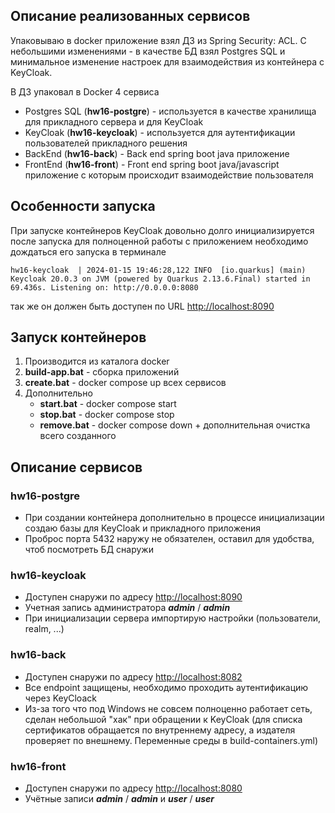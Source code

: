 ## Описание реализованных сервисов

Упаковываю в docker приложение взял ДЗ из Spring Security: ACL.
С небольшими изменениями - в качестве БД взял Postgres SQL и минимальное изменение настроек
для взаимодействия из контейнера с KeyCloak.

В ДЗ упаковал в Docker 4 сервиса
- Postgres SQL (**hw16-postgre**) - используется в качестве хранилища для прикладного сервера и для KeyCloak
- KeyCloak (**hw16-keycloak**) - используется для аутентификации пользователей прикладного решения
- BackEnd (**hw16-back**) - Back end spring boot java приложение
- FrontEnd (**hw16-front**) - Front end spring boot java/javascript приложение с которым происходит взаимодействие
пользователя
 
## Особенности запуска
При запуске контейнеров KeyCloak довольно долго инициализируется после запуска
для полноценной работы с приложением необходимо дождаться его запуска
в терминале
```
hw16-keycloak  | 2024-01-15 19:46:28,122 INFO  [io.quarkus] (main) Keycloak 20.0.3 on JVM (powered by Quarkus 2.13.6.Final) started in 69.436s. Listening on: http://0.0.0.0:8080
```
так же он должен быть доступен по URL [http://localhost:8090](http://localhost:8090)

## Запуск контейнеров
1. Производится из каталога docker
2. **build-app.bat** - сборка приложений
3. **create.bat** - docker compose up всех сервисов
4. Дополнительно
   - **start.bat** - docker compose start
   - **stop.bat** - docker compose stop
   - **remove.bat** - docker compose down + дополнительная очистка всего созданного

## Описание сервисов

### hw16-postgre
- При создании контейнера дополнительно в процессе инициализации создаю базы для KeyCloak и прикладного приложения
- Проброс порта 5432 наружу не обязателен, оставил для удобства, чтоб посмотреть БД снаружи

### hw16-keycloak
- Доступен снаружи по адресу  [http://localhost:8090](http://localhost:8090)
- Учетная запись администратора ***admin*** / ***admin***
- При инициализации сервера импортирую настройки (пользователи, realm, ...)

### hw16-back
- Доступен снаружи по адресу  [http://localhost:8082](http://localhost:8082)
- Все endpoint защищены, необходимо проходить аутентификацию через KeyCloack
- Из-за того что под Windows не совсем полноценно работает сеть, сделан
небольшой "хак" при обращении к KeyCloak (для списка сертификатов обращается
по внутреннему адресу, а издателя проверяет по внешнему. Переменные среды в build-containers.yml)

### hw16-front
- Доступен снаружи по адресу  [http://localhost:8080](http://localhost:8080)
- Учётные записи ***admin*** / ***admin*** и ***user*** / ***user***

